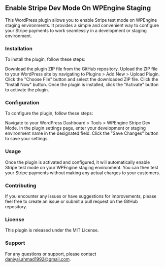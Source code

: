 ## Enable Stripe Dev Mode On WPEngine Staging
This WordPress plugin allows you to enable Stripe test mode on WPEngine staging environments. It provides a simple and convenient way to configure your Stripe payments to work seamlessly in a development or staging environment.

### Installation
To install the plugin, follow these steps:

Download the plugin ZIP file from the GitHub repository.
Upload the ZIP file to your WordPress site by navigating to Plugins > Add New > Upload Plugin.
Click the "Choose File" button and select the downloaded ZIP file.
Click the "Install Now" button.
Once the plugin is installed, click the "Activate" button to activate the plugin.

### Configuration
To configure the plugin, follow these steps:

Navigate to your WordPress Dashboard > Tools > WPEngine Stripe Dev Mode.
In the plugin settings page, enter your development or staging environment name in the designated field.
Click the "Save Changes" button to save your settings.

### Usage
Once the plugin is activated and configured, it will automatically enable Stripe test mode on your WPEngine staging environment. You can then test your Stripe payments without making any actual charges to your customers.

### Contributing
If you encounter any issues or have suggestions for improvements, please feel free to create an issue or submit a pull request on the GitHub repository.

### License
This plugin is released under the MIT License.

### Support
For any questions or support, please contact daniyal.ahmad1992@gmail.com.
